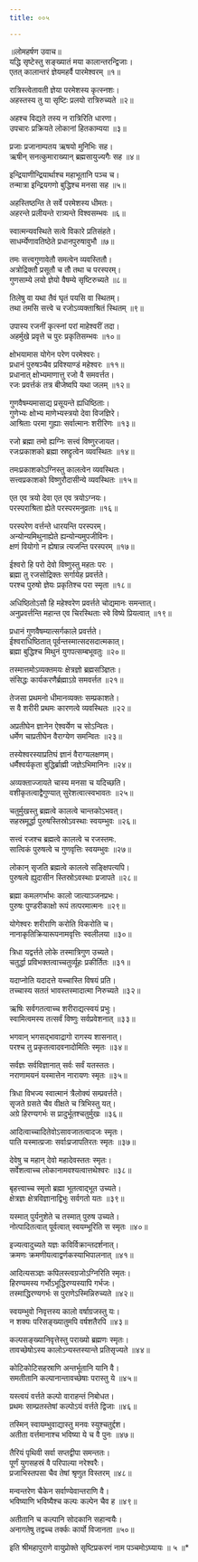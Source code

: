 ```yaml
---
title: ००५

---
```

॥लोमहर्षण उवाच॥  
यद्धि सृष्टेस्तु सङ्ख्यातं मया कालान्तरन्द्विजाः।  
एतत् कालान्तरं ज्ञेयमहर्वै पारमेश्वरम् ॥१॥  
  
रात्रिस्त्वेतावती ज्ञेया परमेशस्य कृत्स्नशः।  
अहस्तस्य तु या सृष्टिः प्रलयो रात्रिरुच्यते ॥२॥  
  
अहश्च विद्यते तस्य न रात्रिरिति धारणा।  
उपचारः प्रक्रियते लोकानां हितकाम्यया ॥३॥  
  
प्रजाः प्रजानाम्पतय ऋषयो मुनिभिः सह।  
ऋषीन् सनत्कुमाराख्यान् ब्रह्मसायुज्यगैः सह ॥४॥  
  
इन्द्रियाणीन्द्रियार्थाश्च महाभूतानि पञ्च च।  
तन्मात्रा इन्द्रियगणो बुद्धिश्च मनसा सह ॥५॥  
  
अहस्तिष्ठन्ति ते सर्वे परमेशस्य धीमतः।  
अहरन्ते प्रलीयन्ते रात्र्यन्ते विश्वसम्भवः ॥६॥  
  
स्वात्मन्यवस्थिते सत्वे विकारे प्रतिसंहते।  
साधर्म्येणावतिष्ठेते प्रधानपुरुषावुभौ ॥७॥  
  
तमः सत्त्वगुणावेतौ समत्वेन व्यवस्तितौ।  
अत्रोद्रिक्तौ प्रसूतौ च तौ तथा च परस्परम्।  
गुणसाम्ये लयो ज्ञेयो वैषम्ये सृष्टिरुच्यते ॥८॥  
  
तिलेषु वा यथा तैवं घृतं पयसि वा स्थितम्।  
तथा तमसि सत्त्वे च रजोऽव्यक्ताश्रितं स्थितम् ॥९॥  
  
उपास्य रजनीं कृत्स्नां परां माहेश्वरीं तदा।  
अहर्मुखे प्रवृत्ते च पुरः प्रकृतिसम्भवः ॥१०॥  
  
क्षोभयामास योगेन परेण परमेश्वरः।  
प्रधानं पुरुषञ्चैव प्रविश्याण्डं महेश्वरः ॥११॥  
प्रधानात् क्षोभ्यमाणात्तु रजो वै समवर्त्तत।  
रजः प्रवर्त्तकं तत्र बीजेष्वपि यथा जलम् ॥१२॥  
  
गुणवैषम्यमासाद्य प्रसूयन्ते ह्यधिष्ठिताः।  
गुणेभ्यः क्षोभ्य माणेभ्यस्त्रयो देवा विजज्ञिरे।  
आश्रिताः परमा गुह्याः सर्वात्मानः शरीरिणः ॥१३॥  
  
रजो ब्रह्मा तमो ह्यग्निः सत्त्वं विष्णुरजायत।  
रजःप्रकाशको ब्रह्मा स्रष्ट्टृत्वेन व्यवस्थितः ॥१४॥  
  
तमःप्रकाशकोऽग्निस्तु कालत्वेन व्यवस्थितः।  
सत्त्वप्रकाशको विष्णुरौदासीन्ये व्यवस्थितः ॥१५॥  
  
एत एव त्रयो देवा एत एव त्रयोऽग्नयः।  
परस्पराश्रिता ह्येते परस्परमनुव्रताः ॥१६॥  
  
परस्परेण वर्त्तन्ते धारयन्ति परस्परम्।  
अन्योन्यमिथुनाह्येते ह्यन्योन्यमुपजीविनः।  
क्षणं वियोगो न ह्येषान्न त्यजन्ति परस्परम् ॥१७॥  
  
ईश्वरो हि परो देवो विष्णुस्तु महतः परः ।  
ब्रह्मा तु रजसोद्रिक्तः सर्गायेह प्रवर्त्तते।  
परश्च पुरुषो ज्ञेयः प्रकृतिश्च परा स्मृता ॥१८॥  
  
अधिष्ठितोऽसौ हि महेश्वरेण प्रवर्त्तते चोद्यमानः समन्तात्।  
अनुप्रवर्त्तन्ति महान्त एव चिरस्थिताः स्वे विष्ये प्रियत्वात् ॥१९॥  
  
प्रधानं गुणवैषम्यात्सर्गकाले प्रवर्त्तते।  
ईश्वराधिष्ठितात् पूर्वन्तस्मात्सदसदात्मकात्।  
ब्रह्मा बुद्धिश्च मिथुनं युगपत्सम्बभूवतुः ॥२०॥  
  
तस्मात्तमोऽव्यक्तमयः क्षेत्रज्ञो ब्रह्मसञ्ज्ञितः।  
संसिद्धः कार्यकरणैर्ब्रह्माऽग्रे समवर्त्तत ॥२१॥  
  
तेजसा प्रथमनो धीमानव्यक्तः सम्प्रकाशते।  
स वै शरीरी प्रथमः कारणत्वे व्यवस्थितः ॥२२॥  
  
अप्रतीघेन ज्ञानेन ऐश्वर्येण च सोऽन्वितः।  
धर्मेण चाप्रतीघेन वैराग्येण समन्वितः ॥२३॥  
  
तस्येश्वरस्याप्रतिघं ज्ञानं वैराग्यलक्षणम्।  
धर्मैश्वर्यकृता बुद्धिर्ब्राह्मी जज्ञेऽभिमानिनः ॥२४॥  
  
अव्यक्ताज्जायते चास्य मनसा च यदिच्छति।  
वशीकृतत्वाद्वैगुण्यात् सुरेशत्वात्स्वभावतः ॥२५॥  
  
चतुर्मुखस्तु ब्रह्मत्वे कालत्वे चान्तकोऽभवत्।  
सहस्रमूर्द्धा पुरुषस्तिस्रोऽवस्थाः स्वयम्भुवः ॥२६॥  
  
सत्त्वं रजश्च ब्रह्मत्वे कालत्वे च रजस्तमः.  
सात्विकं पुरुषत्वे च गुणवृत्तिः स्वयम्भुवः ॥२७॥  
  
लोकान् सृजति ब्रह्मत्वे कालत्वे सङ्क्षिपत्यपि।  
पुरुषत्वे ह्युदासीन स्तिस्रोऽवस्थाः प्रजापते ॥२८॥  
  
ब्रह्मा कमलगर्भाभः कालो जात्याञ्जनप्रभः।  
पुरुषः पुण्डरीकाक्षो रूपं तत्परमात्मनः ॥२९॥  
  
योगेश्वरः शरीराणि करोति विकरोति च।  
नानाकृतिक्रियारूपनामवृत्तिः स्वलीलया ॥३०॥  
  
त्रिधा यद्वर्त्तते लोके तस्मात्रिगुण उच्यते।  
चतुर्द्धा प्रविभक्तत्वाच्चतुर्व्यूहः प्रकीर्तितः ॥३१॥  
  
यदाप्नोति यदादत्ते यच्चास्ति विषयं प्रति।  
तच्चास्य सततं भावस्तस्मादात्मा निरुच्यते ॥३२॥  
  
ऋषिः सर्वगतत्वाच्च शरीराद्यत्स्वयं प्रभुः।  
स्वामित्वमस्य तत्सर्वं विष्णुः सर्वप्रवेशनात् ॥३३॥  
  
भगवान् भगसद्भावाद्रागो रागस्य शासनात्।  
परश्च तु प्रकृतत्वादवनादोमितिः स्मृतः ॥३४॥  
  
सर्वज्ञः सर्वविज्ञानात् सर्वः सर्वं यतस्ततः।  
नराणामयनं यस्मात्तेन नारायणः स्मृतः ॥३५॥  
  
त्रिधा विभज्य स्वात्मानं त्रैलोक्यं सम्प्रवर्त्तते।  
सृजते ग्रसते चैव वीक्षते च त्रिभिस्तु यत्।  
अग्रे हिरण्यगर्भः स प्रादुर्भूतश्चतुर्मुखः ॥३६॥  
  
आदित्वाच्चादितेवोऽसावजातत्वादजः स्मृतः।  
पाति यस्मात्प्रजाः सर्वाःप्रजापतिरतः स्मृतः ॥३७॥  
  
देवेषु च महान् देवो महादेवस्ततः स्मृतः।  
सर्वेशत्वाच्च लोकानामवश्यत्वात्तथेश्वरः ॥३८॥  
  
बृहत्त्वाच्च स्मृतो ब्रह्मा भूतत्वाद्भूत उच्यते।  
क्षेत्रज्ञः क्षेत्रविज्ञानाद्विभुः सर्वगतो यतः ॥३९॥  
  
यस्मात् पुर्यनुशेते च तस्मात् पुरुष उच्यते।  
नोत्पादितत्वात् पूर्वत्वात् स्वयम्भूरिति स स्मृतः ॥४०॥  
  
इज्यत्वादुच्यते यज्ञः कविर्विक्रान्तदर्शनात्।  
क्रमणः क्रमणीयत्वाद्वर्णकस्याभिपालनात् ॥४१॥  
  
आदित्यसञ्ज्ञः कपिलस्त्वग्रजोऽग्निरिति स्मृतः।  
हिरण्यमस्य गर्भोऽभूद्धिरण्यस्यापि गर्भजः।  
तस्माद्धिरण्यगर्भः स पुराणेऽस्मिन्निरुच्यते ॥४२॥  
  
स्वयम्भुवो निवृत्तस्य कालो वर्षाग्रजस्तु यः।  
न शक्यः परिसङ्ख्यातुमपि वर्षशतैरपि ॥४३॥  
  
कल्पसङ्ख्यानिवृत्तेस्तु पराख्यो ब्रह्मणः स्मृतः।  
तावच्छेषोऽस्य कालोऽन्यस्तस्यान्ते प्रतिसृज्यते ॥४४॥  
  
कोटिकोटिसहस्राणि अन्तर्भूतानि यानि वै।  
समतीतानि कल्पानान्तावच्छेषाः परास्तु ये ॥४५॥  
  
यस्त्वयं वर्त्तते कल्पो वाराहन्तं निबोधत।  
प्रथमः साम्प्रतस्तेषां कल्पोऽयं वर्त्तते द्विजाः ॥४६॥  
  
तस्मिन् स्वायम्भुवाद्यास्तु मनवः स्युश्चतुर्द्दश।  
अतीता वर्त्तमानाश्च भविष्या ये च वै पुनः ॥४७॥  
  
तैरियं पृथिवी सर्वा सप्तद्वीपा समन्ततः।  
पूर्णं युगसहस्रं वै परिपाल्या नरेश्वरैः।  
प्रजाभिस्तपसा चैव तेषां श्रृणुत विस्तरम् ॥४८॥  
  
मन्वन्तरेण चैकेन सर्वाण्येवान्तराणि वै।  
भविष्याणि भविष्यैश्च कल्पः कल्पेन चैव ह ॥४९॥  
  
अतीतानि च कल्पानि सोदकानि सहान्वयैः।  
अनागतेषु तद्वच्च तर्क्कः कार्यो विजानता ॥५०॥  
  
इति श्रीमहापुराणे वायुप्रोक्ते सृष्टिप्रकरणं नाम पञ्चमोऽघ्यायः ॥ ५ ॥*